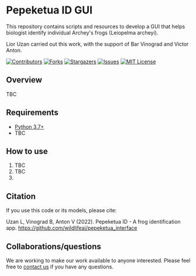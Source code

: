 # Pepeketua ID GUI

This repository contains scripts and resources to develop a GUI that helps biologist identify individual Archey's frogs (Leiopelma archeyi).

Lior Uzan carried out this work, with the support of Bar Vinograd and Victor Anton.

<!-- PROJECT SHIELDS -->
<!--
*** I'm using markdown "reference style" links for readability.
*** Reference links are enclosed in brackets [ ] instead of parentheses ( ).
*** See the bottom of this document for the declaration of the reference variables
*** for contributors-url, forks-url, etc. This is an optional, concise syntax you may use.
*** https://www.markdownguide.org/basic-syntax/#reference-style-links
-->
[![Contributors][contributors-shield]][contributors-url]
[![Forks][forks-shield]][forks-url]
[![Stargazers][stars-shield]][stars-url]
[![Issues][issues-shield]][issues-url]
[![MIT License][license-shield]][license-url]

## Overview
TBC


## Requirements
* [Python 3.7+](https://www.python.org/)
* TBC

## How to use
1. TBC
2. TBC
3. 

## Citation

If you use this code or its models, please cite:

Uzan L, Vinograd B, Anton V (2022). Pepeketua ID - A frog identification app. https://github.com/wildlifeai/pepeketua_interface


## Collaborations/questions

We are working to make our work available to anyone interested. Please feel free to [contact us][contact_info] if you have any questions.



<!-- MARKDOWN LINKS & IMAGES -->
<!-- https://www.markdownguide.org/basic-syntax/#reference-style-links -->
[contributors-shield]: https://img.shields.io/github/contributors/wildlifeai/pepeketua_interface.svg?style=for-the-badge
[contributors-url]: https://https://github.com/wildlifeai/pepeketua_interface/graphs/contributors
[forks-shield]: https://img.shields.io/github/forks/wildlifeai/pepeketua_interface.svg?style=for-the-badge
[forks-url]: https://github.com/wildlifeai/pepeketua_interface/network/members
[stars-shield]: https://img.shields.io/github/stars/wildlifeai/pepeketua_interface.svg?style=for-the-badge
[stars-url]: https://github.com/wildlifeai/pepeketua_interface/stargazers
[issues-shield]: https://img.shields.io/github/issues/wildlifeai/pepeketua_interface.svg?style=for-the-badge
[issues-url]: https://github.com/wildlifeai/pepeketua_interface/issues
[license-shield]: https://img.shields.io/github/license/wildlifeai/pepeketua_interface.svg?style=for-the-badge
[license-url]: https://github.com/wildlifeai/pepeketua_interface/blob/main/LICENSE.txt
[contact_info]: contact@wildlife.ai

